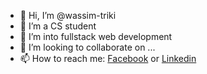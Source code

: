 - 👋 Hi, I’m @wassim-triki
- 👀 I’m a CS student
- 🌱 I’m into fullstack web development
- 💞️ I’m looking to collaborate on ...
- 📫 How to reach me: [Facebook](https://www.facebook.com/WassimTrikii) or [Linkedin](https://www.linkedin.com/in/wassimtriki/)

<!---
wassim-triki/wassim-triki is a ✨ special ✨ repository because its `README.md` (this file) appears on your GitHub profile.
You can click the Preview link to take a look at your changes.
--->

